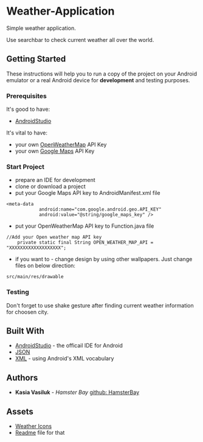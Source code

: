 # Weather-Application
Simple weather application.

Use searchbar to check current weather all over the world.

## Getting Started

These instructions will help you to run a copy of the project on your Android emulator or a real Android device for **development** and testing purposes.

### Prerequisites

It's good to have:
* [AndroidStudio](https://developer.android.com/studio/index.html)

It's vital to have:
* your own [OpenWeatherMap](https://openweathermap.org/) API Key
* your own [Google Maps](https://developers.google.com/maps/) API Key

###  Start Project

* prepare an IDE for development
* clone or download a project
* put your Google Maps API key to AndroidManifest.xml file

```
<meta-data
            android:name="com.google.android.geo.API_KEY"
            android:value="@string/google_maps_key" />
```

* put your OpenWeatherMap API key to Function.java file

```
//Add your Open weather map API key
    private static final String OPEN_WEATHER_MAP_API = "XXXXXXXXXXXXXXXXXXX";
```

* if you want to - change design by using other wallpapers. Just change files on below direction:

```
src/main/res/drawable
```

###  Testing

Don't forget to use shake gesture after finding current weather information for choosen city.

## Built With

* [AndroidStudio](https://developer.android.com/studio/index.html) - the officail IDE for Android
* [JSON](http://devdocs.io/javascript/global_objects/json)
* [XML](https://developer.android.com/guide/topics/ui/declaring-layout.html) - using Android's XML vocabulary

## Authors

* **Kasia Vasiluk** - *Hamster Bay* [github: HamsterBay](https://github.com/HamsterBay)

## Assets

* [Weather Icons](https://erikflowers.github.io/weather-icons/)
* [Readme](https://github.com/erikflowers/weather-icons) file for that
